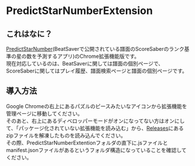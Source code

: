 # PredictStarNumberExtension

## これはなに？
[PredictStarNumber](https://github.com/rakkyo150/PredictStarNumber)(BeatSaverで公開されている譜面のScoreSaberのランク基準の星の数を予測するアプリ)のChrome拡張機能版です。<br>
現在対応しているのは、BeatSaverに関しては譜面の個別ページで、ScoreSaberに関してはプレイ履歴、譜面検索ページと譜面の個別ページです。<br>

## 導入方法
Google Chromeの右上にあるパズルのピースみたいなアイコンから拡張機能を管理ページに移動してください。<br>
そのあと、右上にあるディベロッパーモードがオンになってない方はオンにして、「パッケージ化されていない拡張機能を読み込む」から、[Releases](https://github.com/rakkyo150/PredictStarNumberExtension/releases)にあるzipファイルを解凍したものを読み込んでください。<br>
その際、PredictStarNumberExtentionフォルダの直下に.jsファイルとmanifest.jsonファイルがあるというフォルダ構造になっていることを確認してください。
